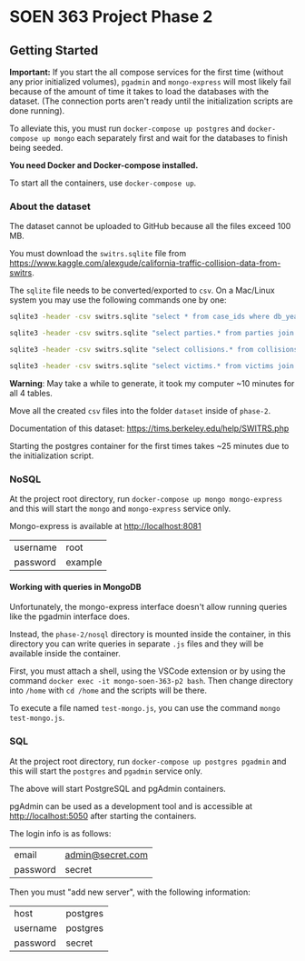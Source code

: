 # SOEN 363 Project Phase 2

## Getting Started

**Important:** If you start the all compose services for the first time (without any prior initialized volumes), `pgadmin` and `mongo-express` will most likely fail because of the amount of time it takes to load the databases with the dataset. (The connection ports aren't ready until the initialization scripts are done running).

To alleviate this, you must run `docker-compose up postgres` and `docker-compose up mongo` each separately first and wait for the databases to finish being seeded.

**You need Docker and Docker-compose installed.**

To start all the containers, use `docker-compose up`.

### About the dataset

The dataset cannot be uploaded to GitHub because all the files exceed 100 MB.

You must download the `switrs.sqlite` file from <https://www.kaggle.com/alexgude/california-traffic-collision-data-from-switrs>.

The `sqlite` file needs to be converted/exported to `csv`. On a Mac/Linux system you may use the following commands one by one:

```bash
sqlite3 -header -csv switrs.sqlite "select * from case_ids where db_year = '2020';" > case_ids.csv

sqlite3 -header -csv switrs.sqlite "select parties.* from parties join case_ids on case_ids.case_id = parties.case_id where case_ids.db_year = '2020';" > parties.csv

sqlite3 -header -csv switrs.sqlite "select collisions.* from collisions join case_ids on case_ids.case_id = collisions.case_id where case_ids.db_year = '2020';" > collisions.csv

sqlite3 -header -csv switrs.sqlite "select victims.* from victims join case_ids on case_ids.case_id = victims.case_id where case_ids.db_year = '2020';" > victims.csv
```

**Warning**: May take a while to generate, it took my computer ~10 minutes for all 4 tables.

Move all the created `csv` files into the folder `dataset` inside of `phase-2`.

Documentation of this dataset: <https://tims.berkeley.edu/help/SWITRS.php>

Starting the postgres container for the first times takes ~25 minutes due to the initialization script.

### NoSQL

At the project root directory, run `docker-compose up mongo mongo-express` and this will start the `mongo` and `mongo-express` service only.

Mongo-express is available at <http://localhost:8081>

|          |         |
| -------- | ------- |
| username | root    |
| password | example |

#### Working with queries in MongoDB

Unfortunately, the mongo-express interface doesn't allow running queries like the pgadmin interface does.

Instead, the `phase-2/nosql` directory is mounted inside the container, in this directory you can write queries in separate `.js` files and they will be available inside the container.

First, you must attach a shell, using the VSCode extension or by using the command `docker exec -it mongo-soen-363-p2 bash`. Then change directory into `/home` with `cd /home` and the scripts will be there.

To execute a file named `test-mongo.js`, you can use the command `mongo test-mongo.js`.

### SQL

At the project root directory, run `docker-compose up postgres pgadmin` and this will start the `postgres` and `pgadmin` service only.

The above will start PostgreSQL and pgAdmin containers.

pgAdmin can be used as a development tool and is accessible at <http://localhost:5050> after starting the containers.

The login info is as follows:

|          |                  |
| -------- | ---------------- |
| email    | admin@secret.com |
| password | secret           |

Then you must "add new server", with the following information:

|          |          |
| -------- | -------- |
| host     | postgres |
| username | postgres |
| password | secret   |
